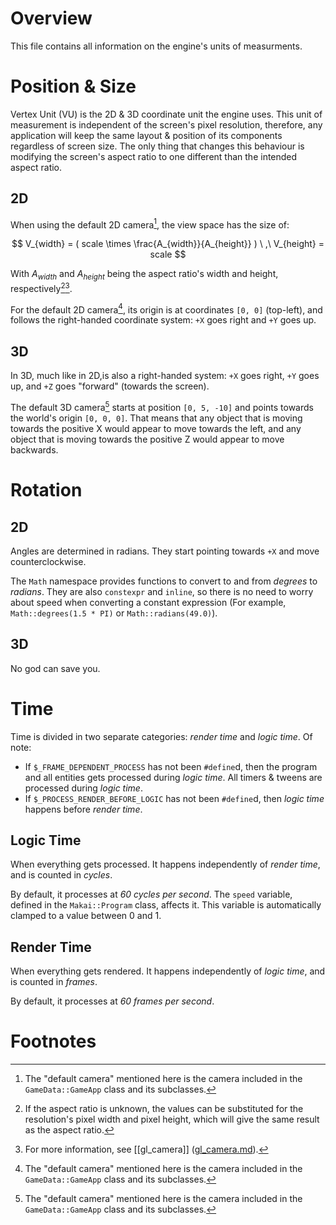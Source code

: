 # Overview

This file contains all information on the engine's units of measurments.

# Position & Size

Vertex Unit (VU) is the 2D & 3D coordinate unit the engine uses. This unit of measurement is independent of the screen's pixel resolution, therefore, any application will keep the same layout & position of its components regardless of screen size. The only thing that changes this behaviour is modifying the screen's aspect ratio to one different than the intended aspect ratio.

## 2D

When using the default 2D camera[^1], the view space has the size of:

$$
V_{width} = ( scale \times \frac{A_{width}}{A_{height}} )
\ ,\ 
V_{height} = scale
$$

With $A_{width}$ and $A_{height}$ being the aspect ratio's width and height, respectively[^2]<sup></sup>[^3].

For the default 2D camera[^1], its origin is at coordinates `[0, 0]` (top-left), and follows the right-handed coordinate system: `+X` goes right and `+Y` goes up.

## 3D

In 3D, much like in 2D,is also a right-handed system: `+X` goes right, `+Y` goes up, and `+Z` goes "forward" (towards the screen).

The default 3D camera[^1] starts at position `[0, 5, -10]` and points towards the world's origin `[0, 0, 0]`. That means that any object that is moving towards the positive X would appear to move towards the left, and any object that is moving towards the positive Z would appear to move backwards.

# Rotation

## 2D

Angles are determined in radians. They start pointing towards `+X` and move counterclockwise.

The `Math` namespace provides functions to convert to and from *degrees* to *radians*. They are also `constexpr` and `inline`, so there is no need to worry about speed when converting a constant expression (For example, `Math::degrees(1.5 * PI)` or `Math::radians(49.0)`).

## 3D

No god can save you.

# Time

Time is divided in two separate categories: *render time* and *logic time*. Of note:

- If `$_FRAME_DEPENDENT_PROCESS` has not been `#define`d, then the program and all entities gets processed during *logic time*. All timers & tweens are processed during *logic time*.
- If `$_PROCESS_RENDER_BEFORE_LOGIC` has not been `#define`d, then *logic time* happens before *render time*.

## Logic Time

When everything gets processed. It happens independently of *render time*, and is counted in *cycles*.

By default, it processes at *60 cycles per second*. The `speed` variable, defined in the `Makai::Program` class, affects it. This variable is automatically clamped to a value between 0 and 1.

## Render Time

When everything gets rendered. It happens independently of *logic time*, and is counted in *frames*.

By default, it processes at *60 frames per second*.

# Footnotes

[^1]: The "default camera" mentioned here is the camera included in the `GameData::GameApp` class and its subclasses.

[^2]: If the aspect ratio is unknown, the values can be substituted for the resolution's pixel width and pixel height, which will give the same result as the aspect ratio.

[^3]: For more information, see [[gl_camera]] \([gl_camera.md](../systems/graphical/gl_camera.md)\).